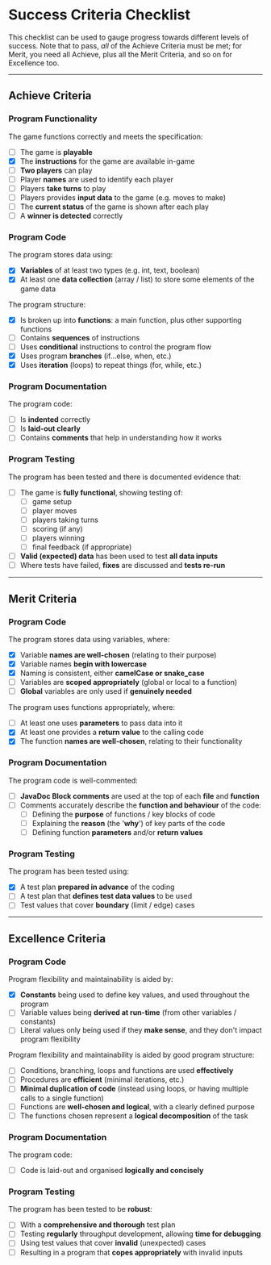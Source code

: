 # Success Criteria Checklist

This checklist can be used to gauge progress towards different levels of success. Note that to pass, *all* of the Achieve Criteria must be met; for Merit, you need all Achieve, plus all the Merit Criteria, and so on for Excellence too.

---

## Achieve Criteria

### Program Functionality

The game functions correctly and meets the specification:
- [ ] The game is **playable**
- [x] The **instructions** for the game are available in-game
- [ ] **Two players** can play
- [ ] Player **names** are used to identify each player
- [ ] Players **take turns** to play
- [ ] Players provides **input data** to the game (e.g. moves to make)
- [ ] The **current status** of the game is shown after each play
- [ ] A **winner is detected** correctly

### Program Code

The program stores data using:
- [x] **Variables** of at least two types (e.g. int, text, boolean)
- [x] At least one **data collection** (array / list) to store some elements of the game data

The program structure:
- [x] Is broken up into **functions**: a main function, plus other supporting functions 
- [ ] Contains **sequences** of instructions
- [ ] Uses **conditional** instructions to control the program flow
- [x] Uses program **branches** (if...else, when, etc.)
- [x] Uses **iteration** (loops) to repeat things (for, while, etc.)

### Program Documentation

The program code:
- [ ] Is **indented** correctly
- [ ] Is **laid-out clearly**
- [ ] Contains **comments** that help in understanding how it works

### Program Testing

The program has been tested and there is documented evidence that:
- [ ] The game is **fully functional**, showing testing of:
  - [ ] game setup
  - [ ] player moves
  - [ ] players taking turns
  - [ ] scoring (if any)
  - [ ] players winning
  - [ ] final feedback (if appropriate)
- [ ] **Valid (expected) data** has been used to test **all data inputs**
- [ ] Where tests have failed, **fixes** are discussed and **tests re-run**

---

## Merit Criteria

### Program Code

The program stores data using variables, where:
- [x] Variable **names are well-chosen** (relating to their purpose)
- [x] Variable names **begin with lowercase**
- [x] Naming is consistent, either **camelCase or snake_case**
- [ ] Variables are **scoped appropriately** (global or local to a function)
- [ ] **Global** variables are only used if **genuinely needed**

The program uses functions appropriately, where:
- [ ] At least one uses **parameters** to pass data into it
- [x] At least one provides a **return value** to the calling code
- [x] The function **names are well-chosen**, relating to their functionality 

### Program Documentation

The program code is well-commented:
- [ ] **JavaDoc Block comments** are used at the top of each **file** and **function**
- [ ] Comments accurately describe the **function and behaviour** of the code:
  - [ ] Defining the **purpose** of functions / key blocks of code
  - [ ] Explaining the **reason** (the '**why**') of key parts of the code
  - [ ] Defining function **parameters** and/or **return values**

### Program Testing

The program has been tested using:
- [x] A test plan **prepared in advance** of the coding
- [ ] A test plan that **defines test data values** to be used
- [ ] Test values that cover **boundary** (limit / edge) cases

---

## Excellence Criteria

### Program Code

Program flexibility and maintainability is aided by:
- [x] **Constants** being used to define key values, and used throughout the program
- [ ] Variable values being **derived at run-time** (from other variables / constants)
- [ ] Literal values only being used if they **make sense**, and they don't impact program flexibility

Program flexibility and maintainability is aided by good program structure:
- [ ] Conditions, branching, loops and functions are used **effectively**
- [ ] Procedures are **efficient** (minimal iterations, etc.)
- [ ] **Minimal duplication of code** (instead using loops, or having multiple calls to a single function)
- [ ] Functions are **well-chosen and logical**, with a clearly defined purpose
- [ ] The functions chosen represent a **logical decomposition** of the task

### Program Documentation

The program code:
- [ ] Code is laid-out and organised **logically and concisely**

### Program Testing

The program has been tested to be **robust**:
- [ ] With a **comprehensive and thorough** test plan
- [ ] Testing **regularly** throughput development, allowing **time for debugging**
- [ ] Using test values that cover **invalid** (unexpected) cases
- [ ] Resulting in a program that **copes appropriately** with invalid inputs
